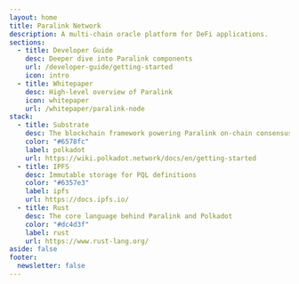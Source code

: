 ```yaml
---
layout: home
title: Paralink Network
description: A multi-chain oracle platform for DeFi applications.
sections:
  - title: Developer Guide
    desc: Deeper dive into Paralink components
    url: /developer-guide/getting-started
    icon: intro
  - title: Whitepaper
    desc: High-level overview of Paralink
    icon: whitepaper
    url: /whitepaper/paralink-node
stack:
  - title: Substrate
    desc: The blockchain framework powering Paralink on-chain consensus
    color: "#6578fc"
    label: polkadot
    url: https://wiki.polkadot.network/docs/en/getting-started
  - title: IPFS
    desc: Immutable storage for PQL definitions
    color: "#6357e3"
    label: ipfs
    url: https://docs.ipfs.io/
  - title: Rust
    desc: The core language behind Paralink and Polkadot
    color: "#dc4d3f"
    label: rust
    url: https://www.rust-lang.org/
aside: false
footer:
  newsletter: false
---
```

